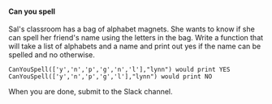 

#### Can you spell

Sal's classroom has a bag of alphabet magnets. She wants to know if she can spell her friend's name using the letters in the bag. Write a function that will take a list of alphabets and a name and print out yes if the name can be spelled and no otherwise.

    CanYouSpell(['y','n','p','g','n','l'],"lynn") would print YES
    CanYouSpell(['y','n','p','g','l'],"lynn") would print NO

When you are done, submit to the Slack channel.
